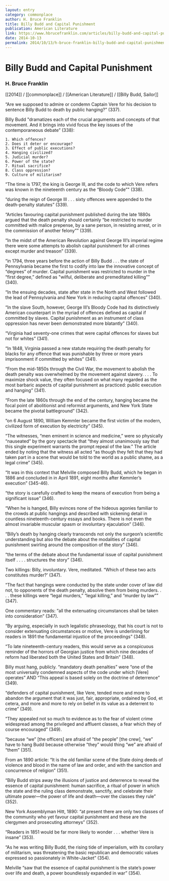 ```yaml
---
layout: entry
category: commonplace
author: H. Bruce Franklin
title: Billy Budd and Capital Punishment
publication: American Literature
link: https://www.hbrucefranklin.com/articles/billy-budd-and-capital-punishment/
date: 2014-10-13
permalink: 2014/10/13/h-bruce-franklin-billy-budd-and-capital-punishment
---
```


# Billy Budd and Capital Punishment

### H. Bruce Franklin

[[2014]] / [[commonplace]] / [[American Literature]] / [[Billy Budd, Sailor]]

“Are we supposed to admire or condemn Captain Vere for his decision to sentence Billy Budd to death by public hanging?” (337). 


Billy Budd "dramatizes each of the crucial arguments and concepts of that movement. And it brings into vivid focus the key issues of the contemporaneous debate” (338):

	1. Which offences?
	2. Does it deter or encourage?
	3. Effect of public executions?
	4. Hanging civilized?
	5. Judicial murder?
	6. Power of the state?
	7. Ritual sacrifice?
	8. Class oppression?
	9. Culture of militarism?

“The time is 1797, the king is George III, and the code to which Vere refers was known in the nineteenth century as the “Bloody Code”" (338).


“during the reign of George III . . . sixty offences were appended to the death-penalty statutes” (339).


“Articles favouring capital punishment published during the late 1880s argued that the death penalty should certainly “be restricted to murder committed with malice prepense, by a sane person, in resisting arrest, or in the commission of another felony”” (339).


“In the midst of the American Revolution against George III’s imperial regime there were some attempts to abolish capital punishment for all crimes except murder and treason” (339).


“in 1794, three years before the action of Billy Budd . . . the state of Pennsylvania became the first to codify into law the innovative concept of “degrees” of murder. Capital punishment was restricted to murder in the “first degree,” defined as "wilful, deliberate and premeditated killing”” (340).


“In the ensuing decades, state after state in the North and West followed the lead of Pennsylvania and New York in reducing capital offences” (340).


“In the slave South, however, George III’s Bloody Code had its distinctively American counterpart in the myriad of offences defined as capital if committed by slaves. Capital punishment as an instrument of class oppression has never been demonstrated more blatantly” (340).


“Virginia had seventy-one crimes that were capital offences for slaves but not for whites” (341).


“In 1848, Virginia passed a new statute requiring the death penalty for blacks for any offence that was punishable by three or more years imprisonment if committed by whites” (341).


“From the mid-1850s through the Civil War, the movement to abolish the death penalty was overwhelmed by the movement against slavery. . . . To maximize shock value, they often focused on what many regarded as the most barbaric aspects of capital punishment as practiced: public execution and hanging” (341).


“From the late 1860s through the end of the century, hanging became the focal point of abolitionist and reformist arguments, and New York State became the pivotal battleground” (342).


“on 6 August 1890, William Kemmler became the first victim of the modern, civilized form of execution by electricity” (345).


“The witnesses, “men eminent in science and medicine,” were so physically “nauseated” by the gory spectacle that “they almost unanimously say that this single experiment warrants the prompt repeal of the law.” The article ended by noting that the witness all acted “as though they felt that they had taken part in a scene that would be told to the world as a public shame, as a legal crime” (345).


“It was in this context that Melville composed Billy Budd, which he began in 1886 and concluded in in April 1891, eight months after Kemmler’s execution” (345-46).


“the story is carefully crafted to keep the means of execution from being a significant issue” (346).


“When he is hanged, Billy evinces none of the hideous agonies familiar to the crowds at public hangings and described with sickening detail in countless nineteenth-century essays and books. There is not even the almost invariable muscular spasm or involuntary ejaculation” (346).


“Billy’s death by hanging clearly transcends not only the surgeon’s scientific understanding but also the debate about the modalities of capital punishment swirling around the composition of the story” (346).


“the terms of the debate about the fundamental issue of capital punishment itself . . . . structures the story” (346).


Two killings: Billy, involuntary. Vere, meditated. “Which of these two acts constitutes murder?’ (347).


“The fact that hangings were conducted by the state under cover of law did not, to opponents of the death penalty, absolve them from being murders. . . . these killings were “legal murders,” “legal killing,” and “murder by law”” (347).


One commentary reads: “all the extenuating circumstances shall be taken into consideration” (347).


“By arguing, especially in such legalistic phraseology, that his court is not to consider extenuating circumstances or motive, Vere is underlining for readers in 1891 the fundamental injustice of the proceedings” (348).


“To late nineteenth-century readers, this would serve as a conspicuous reminder of the horrors of Georgian justice from which nine decades of reform had liberated both the United States and Britain” (348).


Billy must hang, publicly. “mandatory death penalties” were “one of the most universally condemned aspects of the code under which [Vere] operates” AND “This appeal is based solely on the doctrine of deterrence” (349).


“defenders of capital punishment, like Vere, tended more and more to abandon the argument that it was just, fair, appropriate, ordained by God, et cetera, and more and more to rely on belief in its value as a deterrent to crime” (349).


“They appealed not so much to evidence as to the fear of violent crime widespread among the privileged and affluent classes, a fear which they of course encouraged” (349).


“because “we” [the officers] are afraid of "the people” [the crew], “we” have to hang Budd because otherwise “they” would thing “we” are afraid of “them” (351).


From an 1890 article: “It is the old familiar scene of the State doing deeds of violence and blood in the name of law and order, and with the sanction and concurrence of religion” (351).


“Billy Budd strips away the illusions of justice and deterrence to reveal the essence of capital punishment: human sacrifice, a ritual of power in which the state and the ruling class demonstrate, sanctify, and celebrate their ultimate power—the power of life and death—over the classes they rule” (352).


New York Assemblyman Hitt, 1890: “at present there are only two classes of the community who yet favour capital punishment and these are the clergymen and prosecuting attorneys” (352).


“Readers in 1851 would be far more likely to wonder . . . whether Vere is insane” (353).


“As he was writing Billy Budd, the rising tide of imperialism, with its corollary of militarism, was threatening the basic republican and democratic values expressed so passionately in White-Jacket” (354).


Melville “saw that the essence of capital punishment is the state’s power over life and death, a power boundlessly expanded in war” (354).

